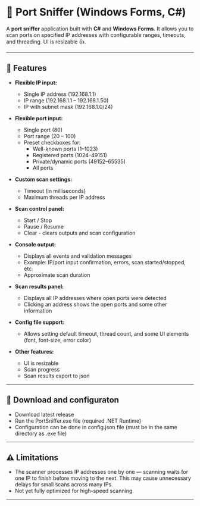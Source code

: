 # 👃 Port Sniffer (Windows Forms, C#)

A **port sniffer** application built with **C#** and **Windows Forms**.
It allows you to scan ports on specified IP addresses with configurable ranges, timeouts, and threading.
UI is resizable 👍.

---

## 📃 Features

- **Flexible IP input:**
  - Single IP address (192.168.1.1)
  - IP range (192.168.1.1 – 192.168.1.50)
  - IP with subnet mask (192.168.1.0/24)

- **Flexible port input:**
  - Single port (80)
  - Port range (20 – 100)
  - Preset checkboxes for:
    - Well-known ports (1–1023)
    - Registered ports (1024–49151)
    - Private/dynamic ports (49152–65535)
    - All ports

- **Custom scan settings:**
  - Timeout (in milliseconds)
  - Maximum threads per IP address

- **Scan control panel:**
  - Start / Stop
  - Pause / Resume
  - Clear - clears outputs and scan configuration

- **Console output:**
  - Displays all events and validation messages
  - Example: IP/port input confirmation, errors, scan started/stopped, etc.
  - Approximate scan duration

- **Scan results panel:**
  - Displays all IP addresses where open ports were detected
  - Clicking an address shows the open ports and some other information

- **Config file support:**
  - Allows setting default timeout, thread count, and some UI elements (font, font-size, error color)
  
- **Other features:**
  - UI is resizable
  - Scan progress
  - Scan results export to json

---

## 🔧 Download and configuraton

  - Download latest release
  - Run the PortSniffer.exe file (required .NET Runtime)
  - Configuration can be done in config.json file (must be in the same directory as .exe file)

---

## ⚠️ Limitations

- The scanner processes IP addresses one by one — scanning waits for one IP to finish before moving to the next. This may cause unnecessary delays for small scans across many IPs.
- Not yet fully optimized for high-speed scanning.

---
